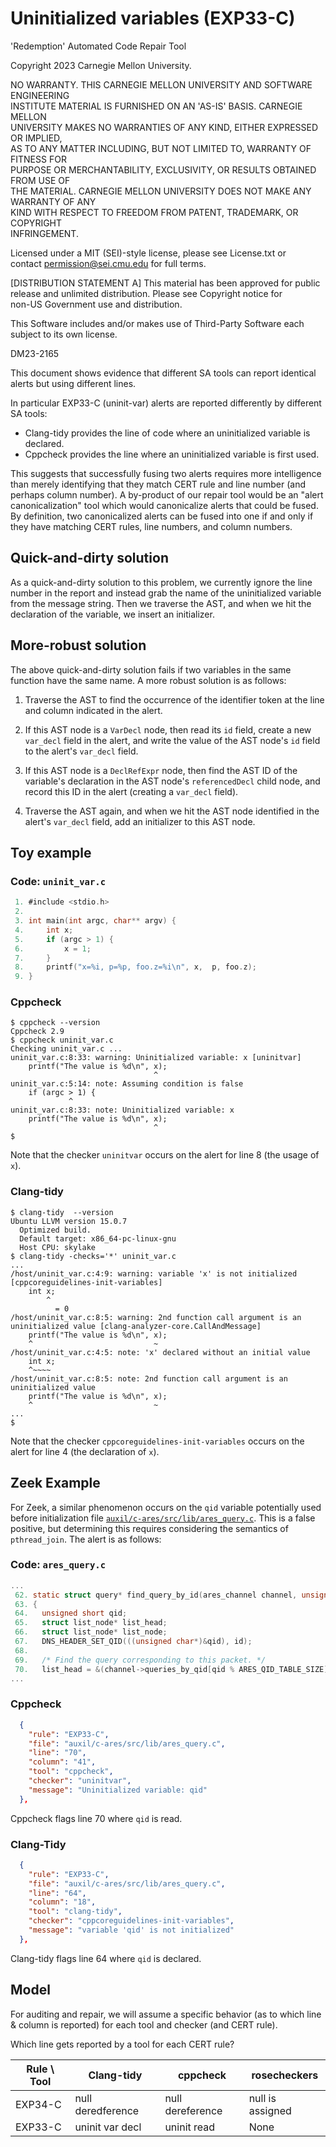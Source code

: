 # Uninitialized variables (EXP33-C)

<legal>  
'Redemption' Automated Code Repair Tool  
  
Copyright 2023 Carnegie Mellon University.  
  
NO WARRANTY. THIS CARNEGIE MELLON UNIVERSITY AND SOFTWARE ENGINEERING  
INSTITUTE MATERIAL IS FURNISHED ON AN 'AS-IS' BASIS. CARNEGIE MELLON  
UNIVERSITY MAKES NO WARRANTIES OF ANY KIND, EITHER EXPRESSED OR IMPLIED,  
AS TO ANY MATTER INCLUDING, BUT NOT LIMITED TO, WARRANTY OF FITNESS FOR  
PURPOSE OR MERCHANTABILITY, EXCLUSIVITY, OR RESULTS OBTAINED FROM USE OF  
THE MATERIAL. CARNEGIE MELLON UNIVERSITY DOES NOT MAKE ANY WARRANTY OF ANY  
KIND WITH RESPECT TO FREEDOM FROM PATENT, TRADEMARK, OR COPYRIGHT  
INFRINGEMENT.  
  
Licensed under a MIT (SEI)-style license, please see License.txt or  
contact permission@sei.cmu.edu for full terms.  
  
[DISTRIBUTION STATEMENT A] This material has been approved for public  
release and unlimited distribution.  Please see Copyright notice for  
non-US Government use and distribution.  
  
This Software includes and/or makes use of Third-Party Software each  
subject to its own license.  
  
DM23-2165  
</legal>  

This document shows evidence that different SA tools can report identical alerts but using different lines.

In particular EXP33-C (uninit-var) alerts are reported differently by different SA tools: 
 - Clang-tidy provides the line of code where an uninitialized variable is declared.
 - Cppcheck provides the line where an uninitialized variable is first used.

This suggests that successfully fusing two alerts requires more intelligence than merely identifying that they match CERT rule and line number (and perhaps column number). A by-product of our repair tool would be an "alert canonicalization" tool which would canonicalize alerts that could be fused. By definition, two canonicalized alerts can be fused into one if and only if they have matching CERT rules, line numbers, and column numbers.

## Quick-and-dirty solution

As a quick-and-dirty solution to this problem, we currently ignore the line number in the report and instead grab the name of the uninitialized variable from the message string.  Then we traverse the AST, and when we hit the declaration of the variable, we insert an initializer.

## More-robust solution

The above quick-and-dirty solution fails if two variables in the same function have the same name.  A more robust solution is as follows:

 1. Traverse the AST to find the occurrence of the identifier token at the line and column indicated in the alert.  

 2. If this AST node is a `VarDecl` node, then read its `id` field, create a new `var_decl` field in the alert, and write the value of the AST node's `id` field to the alert's `var_decl` field.

 3. If this AST node is a `DeclRefExpr` node, then find the AST ID of the variable's declaration in the AST node's `referencedDecl` child node, and record this ID in the alert (creating a `var_decl` field).

 4. Traverse the AST again, and when we hit the AST node identified in the alert's `var_decl` field, add an initializer to this AST node.


## Toy example

### Code: `uninit_var.c`
```c
 1. #include <stdio.h>
 2. 
 3. int main(int argc, char** argv) {
 4.     int x;
 5.     if (argc > 1) {
 6.         x = 1;
 7.     }
 8.     printf("x=%i, p=%p, foo.z=%i\n", x,  p, foo.z);
 9. }
```

### Cppcheck

``` shell
$ cppcheck --version
Cppcheck 2.9
$ cppcheck uninit_var.c 
Checking uninit_var.c ...
uninit_var.c:8:33: warning: Uninitialized variable: x [uninitvar]
    printf("The value is %d\n", x);
                                ^
uninit_var.c:5:14: note: Assuming condition is false
    if (argc > 1) {
             ^
uninit_var.c:8:33: note: Uninitialized variable: x
    printf("The value is %d\n", x);
                                ^
$
```

Note that the checker `uninitvar` occurs on the alert for line 8 (the usage of `x`).

### Clang-tidy

``` shell
$ clang-tidy  --version
Ubuntu LLVM version 15.0.7
  Optimized build.
  Default target: x86_64-pc-linux-gnu
  Host CPU: skylake
$ clang-tidy -checks='*' uninit_var.c 
...
/host/uninit_var.c:4:9: warning: variable 'x' is not initialized [cppcoreguidelines-init-variables]
    int x;
        ^
          = 0
/host/uninit_var.c:8:5: warning: 2nd function call argument is an uninitialized value [clang-analyzer-core.CallAndMessage]
    printf("The value is %d\n", x);
    ^                           ~
/host/uninit_var.c:4:5: note: 'x' declared without an initial value
    int x;
    ^~~~~
/host/uninit_var.c:8:5: note: 2nd function call argument is an uninitialized value
    printf("The value is %d\n", x);
    ^                           ~
...
$
```

Note that the checker `cppcoreguidelines-init-variables` occurs on the alert for line 4 (the declaration of `x`).

## Zeek Example

For Zeek, a similar phenomenon occurs on the `qid` variable potentially used before initialization file [`auxil/c-ares/src/lib/ares_query.c`](https://github.com/c-ares/c-ares/blob/2aa086f822aad5017a6f2061ef656f237a62d0ed/src/lib/ares_query.c#L70).  This is a false positive, but determining this requires considering the semantics of `pthread_join`.  The alert is as follows:

### Code: `ares_query.c`
```c
...
 62. static struct query* find_query_by_id(ares_channel channel, unsigned short id)
 63. {
 64.   unsigned short qid;
 65.   struct list_node* list_head;
 66.   struct list_node* list_node;
 67.   DNS_HEADER_SET_QID(((unsigned char*)&qid), id);
 68. 
 69.   /* Find the query corresponding to this packet. */
 70.   list_head = &(channel->queries_by_qid[qid % ARES_QID_TABLE_SIZE]);
...
```

### Cppcheck

```json
  {
    "rule": "EXP33-C",
    "file": "auxil/c-ares/src/lib/ares_query.c",
    "line": "70",
    "column": "41",
    "tool": "cppcheck",
    "checker": "uninitvar",
    "message": "Uninitialized variable: qid"
  },
```

Cppcheck flags line 70 where `qid` is read.

### Clang-Tidy

```json
  {
    "rule": "EXP33-C",
    "file": "auxil/c-ares/src/lib/ares_query.c",
    "line": "64",
    "column": "18",
    "tool": "clang-tidy",
    "checker": "cppcoreguidelines-init-variables",
    "message": "variable 'qid' is not initialized"
  },
```

Clang-tidy flags line 64 where `qid` is declared.



## Model

For auditing and repair, we will assume a specific behavior (as to which line & column is reported) for each tool and checker (and CERT rule).

Which line gets reported by a tool for each CERT rule?

| Rule \ Tool | Clang-tidy        | cppcheck         | rosecheckers     |
|-------------|-------------------|------------------|------------------|
| EXP34-C     | null deredference | null dereference | null is assigned |
| EXP33-C     | uninit var decl   | uninit read      | None             |

